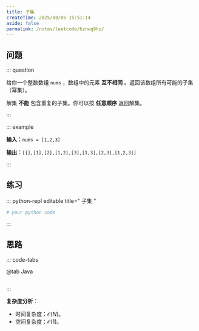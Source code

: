 ```yaml
---
title: 子集
createTime: 2025/08/05 15:51:14
aside: false
permalink: /notes/leetcode/6znwg9hz/
---
```


## **问题**

::: question 

给你一个整数数组 `nums` ，数组中的元素 **互不相同** 。返回该数组所有可能的子集（幂集）。

解集 **不能** 包含重复的子集。你可以按 **任意顺序** 返回解集。

:::

::: example 

**输入：**`nums = [1,2,3]`

**输出：**`[[],[1],[2],[1,2],[3],[1,3],[2,3],[1,2,3]]`

:::

## **练习**

::: python-repl editable title=" 子集 "

```python
# your python code
```

:::

## **思路**

::: code-tabs

@tab Java

```java


```

:::

**复杂度分析**：

- 时间复杂度：$\mathcal{O}(N)$。
- 空间复杂度：$\mathcal{O}(1)$。